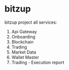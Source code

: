 # bitzup
bitzup project all services:
1. Api Gateway 
2. Onboarding
3. Blockchain
4. Trading 
5. Market Data 
6. Wallet Master
7. Trading - Execution report 
